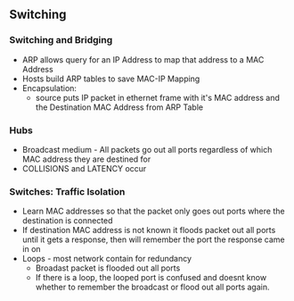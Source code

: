 ## Switching

### Switching and Bridging

* ARP allows query for an IP Address to map that address to a MAC Address
* Hosts build ARP tables to save MAC-IP Mapping
* Encapsulation:
  * source puts IP packet in ethernet frame with it's MAC address and the Destination MAC Address from ARP Table

### Hubs
* Broadcast medium - All packets go out all ports regardless of which MAC address they are destined for
* COLLISIONS and LATENCY occur

### Switches: Traffic Isolation
* Learn MAC addresses so that the packet only goes out ports where the destination is connected
* If destination MAC address is not known it floods packet out all ports until it gets a response, then will remember the port the response came in on
* Loops - most network contain for redundancy
  * Broadast packet is flooded out all ports
  * If there is a loop, the looped port is confused and doesnt know whether to remember the broadcast or flood out all ports again.

